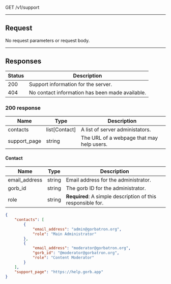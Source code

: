 GET /v1/support

---

## Request

No request parameters or request body.

---

## Responses

| Status | Description                                     |
| ------ | ----------------------------------------------- |
| 200    | Support information for the server.             |
| 404    | No contact information has been made available. |

### 200 response

| Name         | Type          | Description                               |
| ------------ | ------------- | ----------------------------------------- |
| contacts     | list[Contact] | A list of server administators.           |
| support_page | string        | The URL of a webpage that may help users. |

#### Contact
| Name          | Type   | Description                                                 |
| ------------- | ------ | ----------------------------------------------------------- |
| email_address | string | Email address for the administrator.                        |
| gorb_id       | string | The gorb ID for the administrator.                          |
| role          | string | **Required**: A simple description of this responsible for. |

```json
{
    "contacts": [
        {
            "email_address": "admin@gorbatron.org",
            "role": "Main Administrator"
        },
        {
            "email_address": "moderator@gorbatron.org",
            "gorb_id": "@moderator@gorbatron.org",
            "role": "Content Moderator"
        }
    ],
    "support_page": "https://help.gorb.app"
}
```
